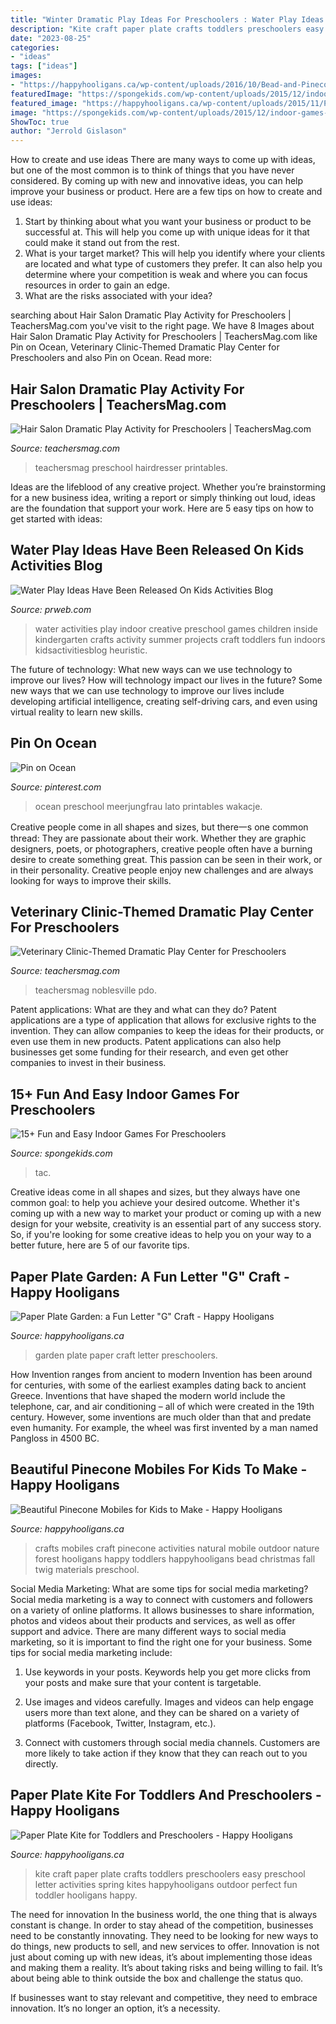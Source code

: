 ```yaml
---
title: "Winter Dramatic Play Ideas For Preschoolers : Water Play Ideas Have Been Released On Kids Activities Blog"
description: "Kite craft paper plate crafts toddlers preschoolers easy preschool letter activities spring kites happyhooligans outdoor perfect fun toddler hooligans happy"
date: "2023-08-25"
categories:
- "ideas"
tags: ["ideas"]
images:
- "https://happyhooligans.ca/wp-content/uploads/2016/10/Bead-and-Pinecone-Mobile-craft-for-kids-.jpg"
featuredImage: "https://spongekids.com/wp-content/uploads/2015/12/indoor-games-for-preschoolers/13-indoor-games-for-preschoolers.jpg"
featured_image: "https://happyhooligans.ca/wp-content/uploads/2015/11/Paper-Plate-Garden.jpg"
image: "https://spongekids.com/wp-content/uploads/2015/12/indoor-games-for-preschoolers/13-indoor-games-for-preschoolers.jpg"
ShowToc: true
author: "Jerrold Gislason"
---
```



How to create and use ideas
There are many ways to come up with ideas, but one of the most common is to think of things that you have never considered. By coming up with new and innovative ideas, you can help improve your business or product. Here are a few tips on how to create and use ideas: 
1. Start by thinking about what you want your business or product to be successful at. This will help you come up with unique ideas for it that could make it stand out from the rest. 
2. What is your target market? This will help you identify where your clients are located and what type of customers they prefer. It can also help you determine where your competition is weak and where you can focus resources in order to gain an edge. 
3. What are the risks associated with your idea?

	

		
searching about Hair Salon Dramatic Play Activity for Preschoolers | TeachersMag.com you've visit to the right page. We have 8 Images about Hair Salon Dramatic Play Activity for Preschoolers | TeachersMag.com like Pin on Ocean, Veterinary Clinic-Themed Dramatic Play Center for Preschoolers and also Pin on Ocean. Read more:
		
    
## Hair Salon Dramatic Play Activity For Preschoolers | TeachersMag.com

<img loading=lazy src="http://teachersmag.com/wp-content/uploads/2019/09/hair-dresser10.jpg" onerror="this.onerror=null;this.src='https://tse1.mm.bing.net/th?id=OIP.YjT0qfxljrLBOzxscvsaFgHaJ4&amp;pid=15.1';" alt="Hair Salon Dramatic Play Activity for Preschoolers | TeachersMag.com">

_Source: teachersmag.com_

>teachersmag preschool hairdresser printables. 

	

Ideas are the lifeblood of any creative project. Whether you’re brainstorming for a new business idea, writing a report or simply thinking out loud, ideas are the foundation that support your work. Here are 5 easy tips on how to get started with ideas: 

    
## Water Play Ideas Have Been Released On Kids Activities Blog

<img loading=lazy src="http://ww1.prweb.com/prfiles/2014/03/01/11631332/WaterCollage.png" onerror="this.onerror=null;this.src='https://tse1.mm.bing.net/th?id=OIP.twjMPJ34rZmdrmf_2TGz-AHaKX&amp;pid=15.1';" alt="Water Play Ideas Have Been Released On Kids Activities Blog">

_Source: prweb.com_

>water activities play indoor creative preschool games children inside kindergarten crafts activity summer projects craft toddlers fun indoors kidsactivitiesblog heuristic. 

	

The future of technology: What new ways can we use technology to improve our lives?
How will technology impact our lives in the future? Some new ways that we can use technology to improve our lives include developing artificial intelligence, creating self-driving cars, and even using virtual reality to learn new skills.

    
## Pin On Ocean

<img loading=lazy src="https://i.pinimg.com/736x/14/50/92/1450920e47036d36e7e7278c66419fe9.jpg" onerror="this.onerror=null;this.src='https://tse3.mm.bing.net/th?id=OIP.7zllNxa-7M2mwZ_THgcaUAHaLH&amp;pid=15.1';" alt="Pin on Ocean">

_Source: pinterest.com_

>ocean preschool meerjungfrau lato printables wakacje. 

	

Creative people come in all shapes and sizes, but there一s one common thread: They are passionate about their work. Whether they are graphic designers, poets, or photographers, creative people often have a burning desire to create something great. This passion can be seen in their work, or in their personality. Creative people enjoy new challenges and are always looking for ways to improve their skills.

    
## Veterinary Clinic-Themed Dramatic Play Center For Preschoolers

<img loading=lazy src="http://teachersmag.com/wp-content/uploads/2020/02/Veterinary-Clinic11.jpg" onerror="this.onerror=null;this.src='https://tse2.mm.bing.net/th?id=OIP.q2_EFD5UvcFr7nsqgRHdPgHaJ4&amp;pid=15.1';" alt="Veterinary Clinic-Themed Dramatic Play Center for Preschoolers">

_Source: teachersmag.com_

>teachersmag noblesville pdo. 

	

Patent applications: What are they and what can they do?
Patent applications are a type of application that allows for exclusive rights to the invention. They can allow companies to keep the ideas for their products, or even use them in new products. Patent applications can also help businesses get some funding for their research, and even get other companies to invest in their business.

    
## 15+ Fun And Easy Indoor Games For Preschoolers

<img loading=lazy src="https://spongekids.com/wp-content/uploads/2015/12/indoor-games-for-preschoolers/13-indoor-games-for-preschoolers.jpg" onerror="this.onerror=null;this.src='https://tse1.mm.bing.net/th?id=OIP.KndHchDlI8CiTPVVCWoPngHaKl&amp;pid=15.1';" alt="15+ Fun and Easy Indoor Games For Preschoolers">

_Source: spongekids.com_

>tac. 

	

Creative ideas come in all shapes and sizes, but they always have one common goal: to help you achieve your desired outcome. Whether it's coming up with a new way to market your product or coming up with a new design for your website, creativity is an essential part of any success story. So, if you're looking for some creative ideas to help you on your way to a better future, here are 5 of our favorite tips.

    
## Paper Plate Garden: A Fun Letter &quot;G&quot; Craft - Happy Hooligans

<img loading=lazy src="https://happyhooligans.ca/wp-content/uploads/2015/11/Paper-Plate-Garden.jpg" onerror="this.onerror=null;this.src='https://tse4.mm.bing.net/th?id=OIP.yhmNwNA1czBDaAh-47DFAQAAAA&amp;pid=15.1';" alt="Paper Plate Garden: a Fun Letter &quot;G&quot; Craft - Happy Hooligans">

_Source: happyhooligans.ca_

>garden plate paper craft letter preschoolers. 

	

How Invention ranges from ancient to modern
Invention has been around for centuries, with some of the earliest examples dating back to ancient Greece. Inventions that have shaped the modern world include the telephone, car, and air conditioning – all of which were created in the 19th century. However, some inventions are much older than that and predate even humanity. For example, the wheel was first invented by a man named Pangloss in 4500 BC.

    
## Beautiful Pinecone Mobiles For Kids To Make - Happy Hooligans

<img loading=lazy src="https://happyhooligans.ca/wp-content/uploads/2016/10/Bead-and-Pinecone-Mobile-craft-for-kids-.jpg" onerror="this.onerror=null;this.src='https://tse2.mm.bing.net/th?id=OIP.-nPdziqk7PZb-Lg2WJN4OgAAAA&amp;pid=15.1';" alt="Beautiful Pinecone Mobiles for Kids to Make - Happy Hooligans">

_Source: happyhooligans.ca_

>crafts mobiles craft pinecone activities natural mobile outdoor nature forest hooligans happy toddlers happyhooligans bead christmas fall twig materials preschool. 

	

Social Media Marketing: What are some tips for social media marketing?
Social media marketing is a way to connect with customers and followers on a variety of online platforms. It allows businesses to share information, photos and videos about their products and services, as well as offer support and advice. There are many different ways to social media marketing, so it is important to find the right one for your business. Some tips for social media marketing include:
1. Use keywords in your posts. Keywords help you get more clicks from your posts and make sure that your content is targetable.

2. Use images and videos carefully. Images and videos can help engage users more than text alone, and they can be shared on a variety of platforms (Facebook, Twitter, Instagram, etc.).

3. Connect with customers through social media channels. Customers are more likely to take action if they know that they can reach out to you directly.

    
## Paper Plate Kite For Toddlers And Preschoolers - Happy Hooligans

<img loading=lazy src="https://happyhooligans.ca/wp-content/uploads/2016/04/Paper-Plate-Kite-craft-Happy-Hooligans-.jpg" onerror="this.onerror=null;this.src='https://tse1.mm.bing.net/th?id=OIP.pRAKreX5cSNrW_Agkzh2BgAAAA&amp;pid=15.1';" alt="Paper Plate Kite for Toddlers and Preschoolers - Happy Hooligans">

_Source: happyhooligans.ca_

>kite craft paper plate crafts toddlers preschoolers easy preschool letter activities spring kites happyhooligans outdoor perfect fun toddler hooligans happy. 

	

The need for innovation
In the business world, the one thing that is always constant is change. In order to stay ahead of the competition, businesses need to be constantly innovating. They need to be looking for new ways to do things, new products to sell, and new services to offer.
Innovation is not just about coming up with new ideas, it’s about implementing those ideas and making them a reality. It’s about taking risks and being willing to fail. It’s about being able to think outside the box and challenge the status quo.

If businesses want to stay relevant and competitive, they need to embrace innovation. It’s no longer an option, it’s a necessity.

